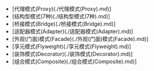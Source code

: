 - [代理模式(Proxy)(./代理模式(Proxy).md)]
- [结构型模式(7种)(./结构型模式(7种).md)]
- [桥接模式(Bridge)(./桥接模式(Bridge).md)]
- [适配器模式(Adapter)(./适配器模式(Adapter).md)]
- [外观(门面)模式(Facade)(./外观(门面)模式(Facade).md)]
- [享元模式(Flyweight)(./享元模式(Flyweight).md)]
- [装饰模式(Decorator)(./装饰模式(Decorator).md)]
- [组合模式(Composite)(./组合模式(Composite).md)]
